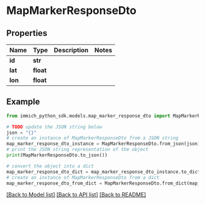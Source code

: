 # MapMarkerResponseDto


## Properties

Name | Type | Description | Notes
------------ | ------------- | ------------- | -------------
**id** | **str** |  | 
**lat** | **float** |  | 
**lon** | **float** |  | 

## Example

```python
from immich_python_sdk.models.map_marker_response_dto import MapMarkerResponseDto

# TODO update the JSON string below
json = "{}"
# create an instance of MapMarkerResponseDto from a JSON string
map_marker_response_dto_instance = MapMarkerResponseDto.from_json(json)
# print the JSON string representation of the object
print(MapMarkerResponseDto.to_json())

# convert the object into a dict
map_marker_response_dto_dict = map_marker_response_dto_instance.to_dict()
# create an instance of MapMarkerResponseDto from a dict
map_marker_response_dto_from_dict = MapMarkerResponseDto.from_dict(map_marker_response_dto_dict)
```
[[Back to Model list]](../README.md#documentation-for-models) [[Back to API list]](../README.md#documentation-for-api-endpoints) [[Back to README]](../README.md)


